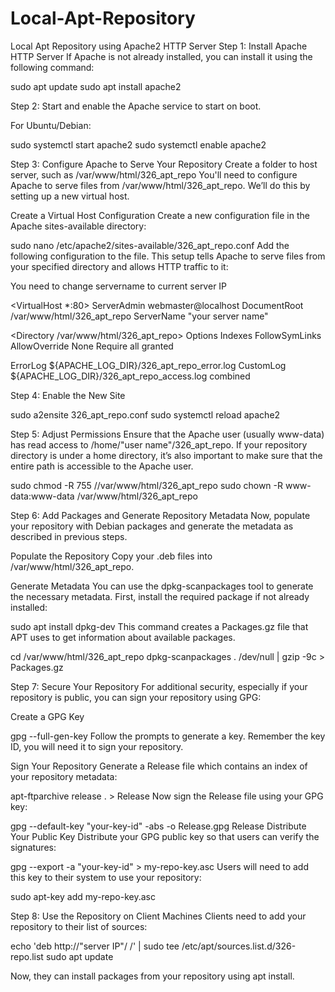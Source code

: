 # Local-Apt-Repository
Local Apt Repository using Apache2 HTTP Server
Step 1: Install Apache HTTP Server
If Apache is not already installed, you can install it using the following command:

sudo apt update
sudo apt install apache2

Step 2: Start and enable the Apache service to start on boot.

For Ubuntu/Debian:

sudo systemctl start apache2
sudo systemctl enable apache2

Step 3: Configure Apache to Serve Your Repository
Create a folder to host server, such as /var/www/html/326_apt_repo You'll need to configure Apache to serve files from /var/www/html/326_apt_repo. We’ll do this by setting up a new virtual host.

Create a Virtual Host Configuration Create a new configuration file in the Apache sites-available directory:

sudo nano /etc/apache2/sites-available/326_apt_repo.conf
Add the following configuration to the file. This setup tells Apache to serve files from your specified directory and allows HTTP traffic to it:

You need to change servername to current server IP

<VirtualHost *:80>
  ServerAdmin webmaster@localhost
  DocumentRoot /var/www/html/326_apt_repo
  ServerName "your server name"

  <Directory /var/www/html/326_apt_repo>
      Options Indexes FollowSymLinks
      AllowOverride None
      Require all granted
  </Directory>

  ErrorLog ${APACHE_LOG_DIR}/326_apt_repo_error.log
  CustomLog ${APACHE_LOG_DIR}/326_apt_repo_access.log combined
 </VirtualHost>
 
Step 4: Enable the New Site

sudo a2ensite 326_apt_repo.conf
sudo systemctl reload apache2

Step 5: Adjust Permissions
Ensure that the Apache user (usually www-data) has read access to /home/"user name"/326_apt_repo. If your repository directory is under a home directory, it’s also important to make sure that the entire path is accessible to the Apache user.

sudo chmod -R 755 //var/www/html/326_apt_repo
sudo chown -R www-data:www-data /var/www/html/326_apt_repo

Step 6: Add Packages and Generate Repository Metadata
Now, populate your repository with Debian packages and generate the metadata as described in previous steps.

Populate the Repository Copy your .deb files into /var/www/html/326_apt_repo.

Generate Metadata You can use the dpkg-scanpackages tool to generate the necessary metadata. First, install the required package if not already installed:

sudo apt install dpkg-dev
This command creates a Packages.gz file that APT uses to get information about available packages.

cd /var/www/html/326_apt_repo
dpkg-scanpackages . /dev/null | gzip -9c > Packages.gz

Step 7: Secure Your Repository
For additional security, especially if your repository is public, you can sign your repository using GPG:

Create a GPG Key

gpg --full-gen-key
Follow the prompts to generate a key. Remember the key ID, you will need it to sign your repository.

Sign Your Repository Generate a Release file which contains an index of your repository metadata:

apt-ftparchive release . > Release
Now sign the Release file using your GPG key:

gpg --default-key "your-key-id" -abs -o Release.gpg Release
Distribute Your Public Key Distribute your GPG public key so that users can verify the signatures:

gpg --export -a "your-key-id" > my-repo-key.asc
Users will need to add this key to their system to use your repository:

sudo apt-key add my-repo-key.asc

Step 8: Use the Repository on Client Machines
Clients need to add your repository to their list of sources:

echo 'deb http://"server IP"/ /' | sudo tee /etc/apt/sources.list.d/326-repo.list
sudo apt update

Now, they can install packages from your repository using apt install.




